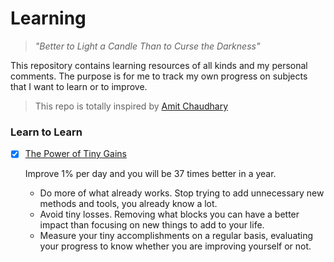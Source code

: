 # Learning

> _"Better to Light a Candle Than to Curse the Darkness"_

This repository contains learning resources of all kinds and my personal comments. The purpose is for me to track my own progress on subjects that I want to learn or to improve.

> This repo is totally inspired by [Amit Chaudhary](https://github.com/amitness/learning)

### Learn to Learn
- [X] [The Power of Tiny Gains](https://jamesclear.com/continuous-improvement)
    
    Improve 1% per day and you will be 37 times better in a year.
    * Do more of what already works. Stop trying to add unnecessary new methods and tools, you already know a lot. 
    * Avoid tiny losses. Removing what blocks you can have a better impact than focusing on new things to add to your life.
    * Measure your tiny accomplishments on a regular basis, evaluating your progress to know whether you are improving yourself or not.
